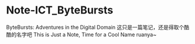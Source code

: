 # Note-ICT_ByteBursts
ByteBursts: Adventures in the Digital Domain 这只是一篇笔记，还是得取个酷酷的名字吧 This is Just a Note, Time for a Cool Name ruanya~
